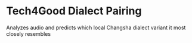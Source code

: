# Tech4Good Dialect Pairing
Analyzes audio and predicts which local Changsha dialect variant it most closely resembles
